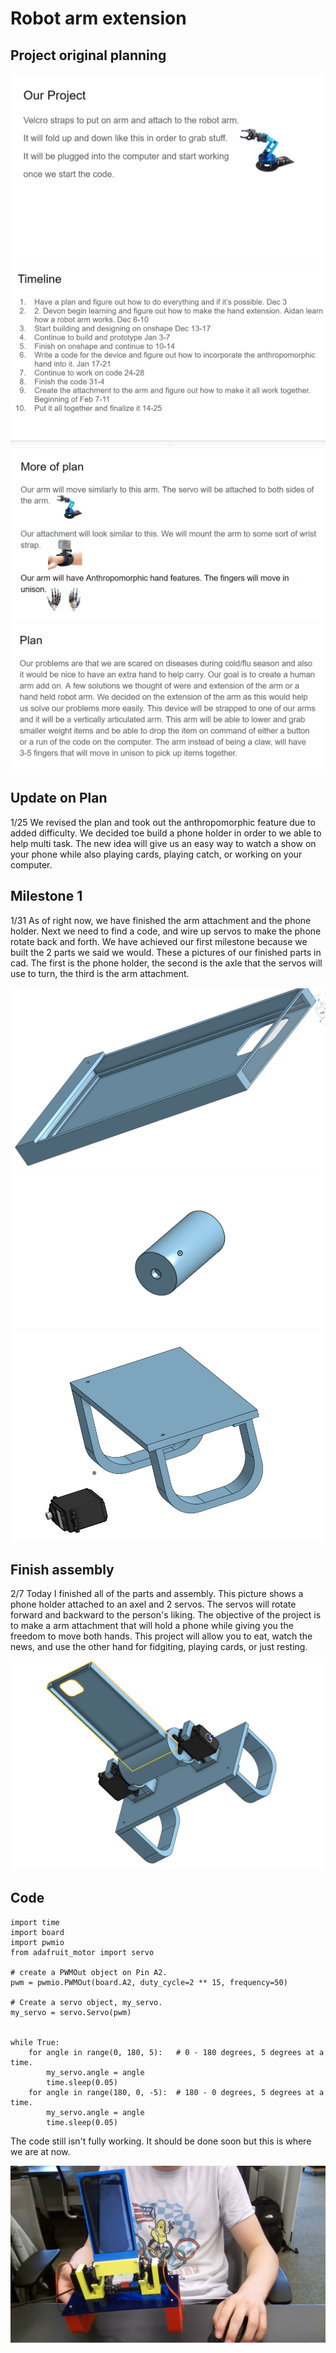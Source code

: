 # Robot arm extension


## Project original planning

<img src="Capture.PNG">

<img src="Capturec.PNG">

<img src="Capturev.PNG">

<img src="Capturex.PNG">

## Update on Plan

1/25 We revised the plan and took out the anthropomorphic feature due to added difficulty. We decided toe build a phone holder in order to we able to help multi task. The new idea will give us an easy way to watch a show on your phone while also playing cards, playing catch, or working on your computer. 

## Milestone 1

1/31 As of right now, we have finished the arm attachment and the phone holder. Next we need to find a code, and wire up servos to make the phone rotate back and forth. We have achieved our first milestone because we built the 2 parts we said we would. These a pictures of our finished parts in cad. The first is the phone holder, the second is the axle that the servos will use to turn, the third is the arm attachment.

<img src="Capturea.PNG">

<img src="Captureb.PNG">

<img src="Captured.PNG">

## Finish assembly

2/7 Today I finished all of the parts and assembly. This picture shows a phone holder attached to an axel and 2 servos. The servos will rotate forward and backward to the person's liking. The objective of the project is to make a arm attachment that will hold a phone while giving you the freedom to move both hands. This project will allow you to eat, watch the news, and use the other hand for fidgiting, playing cards, or just resting.

<img src="Capturebc.PNG">

## Code

```
import time
import board
import pwmio
from adafruit_motor import servo

# create a PWMOut object on Pin A2.
pwm = pwmio.PWMOut(board.A2, duty_cycle=2 ** 15, frequency=50)

# Create a servo object, my_servo.
my_servo = servo.Servo(pwm)


while True:
    for angle in range(0, 180, 5):   # 0 - 180 degrees, 5 degrees at a time.
        my_servo.angle = angle
        time.sleep(0.05)
    for angle in range(180, 0, -5):  # 180 - 0 degrees, 5 degrees at a time.
        my_servo.angle = angle
        time.sleep(0.05)
```

The code still isn't fully working. It should be done soon but this is where we are at now.

<img src="WIN_20220606_10_47_06_Pro.jpg">
